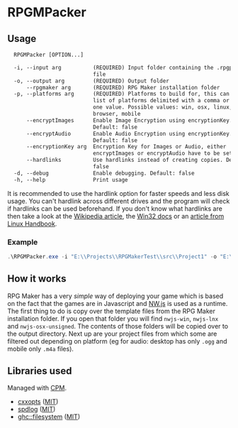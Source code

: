 # RPGMPacker

## Usage

```txt
  RPGMPacker [OPTION...]

  -i, --input arg          (REQUIRED) Input folder containing the .rpgproj
                           file
  -o, --output arg         (REQUIRED) Output folder
      --rpgmaker arg       (REQUIRED) RPG Maker installation folder
  -p, --platforms arg      (REQUIRED) Platforms to build for, this can take a
                           list of platforms delimited with a comma or just
                           one value. Possible values: win, osx, linux,
                           browser, mobile
      --encryptImages      Enable Image Encryption using encryptionKey.
                           Default: false
      --encryptAudio       Enable Audio Encryption using encryptionKey.
                           Default: false
      --encryptionKey arg  Encryption Key for Images or Audio, either
                           encryptImages or encryptAudio have to be set
      --hardlinks          Use hardlinks instead of creating copies. Default:
                           false
  -d, --debug              Enable debugging. Default: false
  -h, --help               Print usage
```

It is recommended to use the hardlink option for faster speeds and less disk usage. You can't hardlink across different drives and the program will check if hardlinks can be used beforehand. If you don't know what hardlinks are then take a look at the [Wikipedia article](https://en.wikipedia.org/wiki/Hard_link), the [Win32 docs](https://docs.microsoft.com/en-us/windows/win32/fileio/hard-links-and-junctions) or an [article from Linux Handbook](https://linuxhandbook.com/hard-link/).

### Example

```ps1
.\RPGMPacker.exe -i "E:\\Projects\\RPGMakerTest\\src\\Project1" -o "E:\\Projects\\RPGMakerTest\\out-c" --rpgmaker "M:\\SteamLibrary\\steamapps\\common\\RPG Maker MV" --platforms win,linux,osx --hardlinks
```

## How it works

RPG Maker has a very _simple_ way of deploying your game which is based on the fact that the games are in Javascript and [NW.js](https://nwjs.io/) is used as a runtime. The first thing to do is copy over the template files from the RPG Maker installation folder. If you open that folder you will find `nwjs-win`, `nwjs-lnx` and `nwjs-osx-unsigned`. The contents of those folders will be copied over to the output directory. Next up are your project files from which some are filtered out depending on platform (eg for audio: desktop has only `.ogg` and mobile only `.m4a` files).

## Libraries used

Managed with [CPM](https://github.com/TheLartians/CPM.cmake).

- [cxxopts](https://github.com/jarro2783/cxxopts) ([MIT](https://github.com/jarro2783/cxxopts/blob/master/LICENSE))
- [spdlog](https://github.com/gabime/spdlog) ([MIT](https://github.com/gabime/spdlog/blob/v1.x/LICENSE))
- [ghc::filesystem](https://github.com/gulrak/filesystem) ([MIT](https://github.com/gulrak/filesystem/blob/master/LICENSE))
